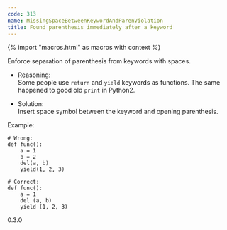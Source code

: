 ```yaml
---
code: 313
name: MissingSpaceBetweenKeywordAndParenViolation
title: Found parenthesis immediately after a keyword
---
```


{% import "macros.html" as macros with context %}

Enforce separation of parenthesis from keywords with spaces.

  - Reasoning:  
    Some people use `return` and `yield` keywords as functions. The same
    happened to good old `print` in Python2.

  - Solution:  
    Insert space symbol between the keyword and opening parenthesis.

Example:

    # Wrong:
    def func():
        a = 1
        b = 2
        del(a, b)
        yield(1, 2, 3)
    
    # Correct:
    def func():
        a = 1
        del (a, b)
        yield (1, 2, 3)

<div class="versionadded">

0.3.0

</div>